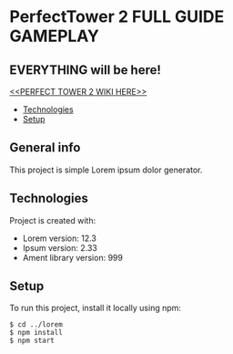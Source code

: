# PerfectTower 2 FULL GUIDE GAMEPLAY
## EVERYTHING will be here!
[<<PERFECT TOWER 2 WIKI HERE>>](https://www.perfecttower2.com/wiki/Main_Page)
* [Technologies](#technologies)
* [Setup](#setup)

## General info
This project is simple Lorem ipsum dolor generator.
	
## Technologies
Project is created with:
* Lorem version: 12.3
* Ipsum version: 2.33
* Ament library version: 999
	
## Setup
To run this project, install it locally using npm:

```
$ cd ../lorem
$ npm install
$ npm start
```
